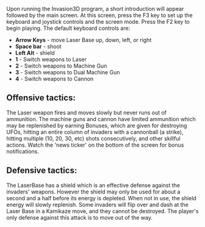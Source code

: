 Upon running the Invasion3D program, a short introduction will appear followed by the main screen. At this screen, press the F3 key to set up the keyboard and joystick controls and the screen mode. Press the F2 key to begin playing. The default keyboard controls are:

  * **Arrow Keys** - move Laser Base up, down, left, or right
  * **Space bar** - shoot
  * **Left Alt** - shield
  * **1** - Switch weapons to Laser
  * **2** - Switch weapons to Machine Gun
  * **3** - Switch weapons to Dual Machine Gun
  * **4** - Switch weapons to Cannon


## Offensive tactics: ##
The Laser weapon fires and moves slowly but never runs out of ammunition. The machine guns and cannon have limited ammunition which may be replenished by earning Bonuses, which are given for destroying UFOs, hitting an entire column of invaders with a cannonball (a strike), hitting multiple (10, 20, 30, etc) shots consecutively, and other skillful actions. Watch the 'news ticker' on the bottom of the screen for bonus notifications.

## Defensive tactics: ##
The LaserBase has a shield which is an effective defense against the invaders' weapons. However the shield may only be used for about a second and a half before its energy is depleted. When not in use, the shield energy will slowly replenish. Some invaders will flip over and dash at the Laser Base in a Kamikaze move, and they cannot be destroyed. The player's only defense against this attack is to move out of the way.